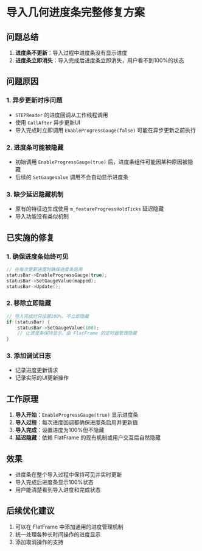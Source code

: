 # 导入几何进度条完整修复方案

## 问题总结

1. **进度条不更新**：导入过程中进度条没有显示进度
2. **进度条立即消失**：导入完成后进度条立即消失，用户看不到100%的状态

## 问题原因

### 1. 异步更新时序问题
- `STEPReader` 的进度回调从工作线程调用
- 使用 `CallAfter` 异步更新UI
- 导入完成时立即调用 `EnableProgressGauge(false)` 可能在异步更新之前执行

### 2. 进度条可能被隐藏
- 初始调用 `EnableProgressGauge(true)` 后，进度条组件可能因某种原因被隐藏
- 后续的 `SetGaugeValue` 调用不会自动显示进度条

### 3. 缺少延迟隐藏机制
- 原有的特征边生成使用 `m_featureProgressHoldTicks` 延迟隐藏
- 导入功能没有类似机制

## 已实施的修复

### 1. 确保进度条始终可见
```cpp
// 在每次更新进度时确保进度条启用
statusBar->EnableProgressGauge(true);
statusBar->SetGaugeValue(mapped);
statusBar->Update();
```

### 2. 移除立即隐藏
```cpp
// 导入完成时只设置100%，不立即隐藏
if (statusBar) { 
    statusBar->SetGaugeValue(100); 
    // 让进度条保持显示，由 FlatFrame 的定时器管理隐藏
}
```

### 3. 添加调试日志
- 记录进度更新请求
- 记录实际的UI更新操作

## 工作原理

1. **导入开始**：`EnableProgressGauge(true)` 显示进度条
2. **导入过程**：每次进度回调都确保进度条启用并更新值
3. **导入完成**：设置进度为100%但不隐藏
4. **延迟隐藏**：依赖 FlatFrame 的现有机制或用户交互后自然隐藏

## 效果

- 进度条在整个导入过程中保持可见并实时更新
- 导入完成后进度条显示100%状态
- 用户能清楚看到导入进度和完成状态

## 后续优化建议

1. 可以在 FlatFrame 中添加通用的进度管理机制
2. 统一处理各种长时间操作的进度显示
3. 添加取消操作的支持